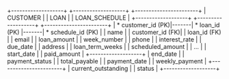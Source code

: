 +-------------------+       +-------------------+       +-----------------------+
|     CUSTOMER      |       |      LOAN         |       |    LOAN_SCHEDULE      |
+-------------------+       +-------------------+       +-----------------------+
| * customer_id (PK)|-------| * loan_id (PK)    |-------| * schedule_id (PK)    |
|   name            |       |   customer_id (FK)|       |   loan_id (FK)        |
|   email           |       |   loan_amount     |       |   week_number         |
|   phone           |       |   interest_rate   |       |   due_date            |
|   address         |       |   loan_term_weeks |       |   scheduled_amount    |
|   ...             |       |   start_date      |       |   paid_amount         |
+-------------------+       |   end_date        |       |   payment_status      |
                            |   total_payable   |       |   payment_date        |
                            |   weekly_payment  |       +-----------------------+
                            |   current_outstanding |
                            |   status          |
                            +-------------------+